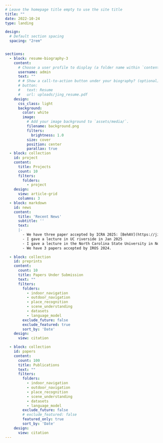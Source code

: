 ```yaml
---
# Leave the homepage title empty to use the site title
title: ""
date: 2022-10-24
type: landing

design:
  # Default section spacing
  spacing: "2rem"


sections:
  - block: resume-biography-3
    content:
      # Choose a user profile to display (a folder name within `content/authors/`)
      username: admin
      text: ""
      # # Show a call-to-action button under your biography? (optional)
      # button:
      #   text: Resume
      #   url: uploads/jing_resume.pdf
    design:
      css_class: light
      background:
        color: white
        image:
          # Add your image background to `assets/media/`.
          filename: background.png
          filters:
            brightness: 1.0
          size: cover
          position: center
          parallax: true
  - block: collection
    id: project
    content:
      title: Projects
      count: 10
      filters:
        folders:
          - project
    design:
      view: article-grid
      columns: 3
  - block: markdown
    id: news
    content:
      title: 'Recent News'
      subtitle: ''
      text: 
      |-
        - We have three paper accepted by ICRA 2025: [BehAV](https://jingliangc.github.io/language_model/social_vlm/), [VLM-Social-Nav](https://jingliangc.github.io/language_model/social_vlm/) and [GND]https://jingliangc.github.io/datasets/gnd/) 
        - I gave a lecture in UC riverside in Jan 2025
        - I gave a lecture in the North Carolina State University in Nov 2024.
        - We have 3 papers accepted by IROS 2024.

  - block: collection
    id: preprints
    content:
      count: 10
      title: Papers Under Submission
      text: ""
      filters:
        folders:
          - indoor_navigation
          - outdoor_navigation
          - place_recognition
          - scene_understanding
          - datasets
          - language_model
        exclude_future: false
        exclude_featured: true
        sort_by: 'Date'
    design:
      view: citation

  - block: collection
    id: papers
    content:
      count: 100
      title: Publications
      text: ""
      filters:
        folders:
          - indoor_navigation
          - outdoor_navigation
          - place_recognition
          - scene_understanding
          - datasets
          - language_model
        exclude_future: false
        # exclude_featured: false
        featured_only: true
        sort_by: 'Date'
    design:
      view: citation
---
```

